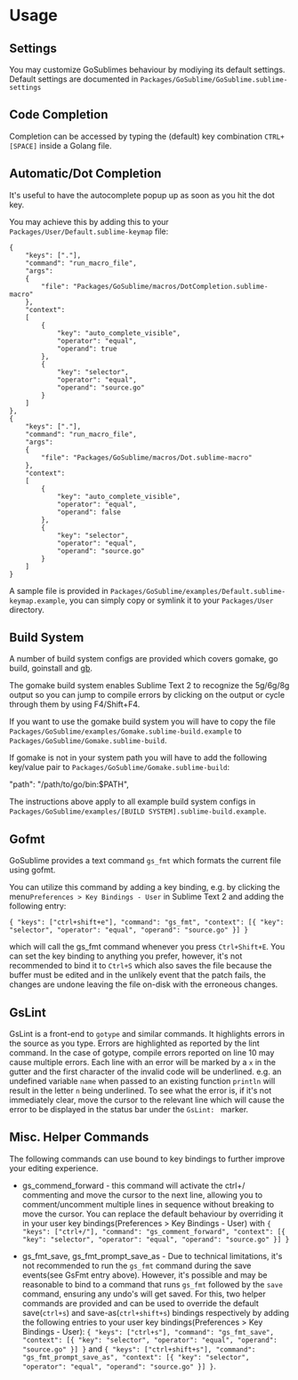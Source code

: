 Usage
=====

Settings
--------

You may customize GoSublimes behaviour by modiying its default settings. Default settings are documented in `Packages/GoSublime/GoSublime.sublime-settings`


Code Completion
---------------

Completion can be accessed by typing the (default) key combination `CTRL+[SPACE]` inside a Golang file.

Automatic/Dot Completion
------------------------

It's useful to have the autocomplete popup up as soon as you hit the dot key.

You may achieve this by adding this to your `Packages/User/Default.sublime-keymap` file:

    {
        "keys": ["."],
        "command": "run_macro_file",
        "args":
        {
            "file": "Packages/GoSublime/macros/DotCompletion.sublime-macro"
        },
        "context":
        [
            {
                "key": "auto_complete_visible",
                "operator": "equal",
                "operand": true
            },
            {
                "key": "selector",
                "operator": "equal",
                "operand": "source.go"
            }
        ]
    },
    {
        "keys": ["."],
        "command": "run_macro_file",
        "args":
        {
            "file": "Packages/GoSublime/macros/Dot.sublime-macro"
        },
        "context":
        [
            {
                "key": "auto_complete_visible",
                "operator": "equal",
                "operand": false
            },
            {
                "key": "selector",
                "operator": "equal",
                "operand": "source.go"
            }
        ]
    }

A sample file is provided in `Packages/GoSublime/examples/Default.sublime-keymap.example`, you can simply copy or symlink it to your `Packages/User` directory.

Build System
------------

A number of build system configs are provided which covers gomake, go build, goinstall and [gb](https://github.com/skelterjohn/go-gb).

The gomake build system enables Sublime Text 2 to recognize the 5g/6g/8g output so you can jump to compile errors by clicking on the output or cycle through them by using F4/Shift+F4.

If you want to use the gomake build system you will have to copy the file `Packages/GoSublime/examples/Gomake.sublime-build.example` to `Packages/GoSublime/Gomake.sublime-build`.

If gomake is not in your system path you will have to add the following key/value pair to `Packages/GoSublime/Gomake.sublime-build`:

"path": "/path/to/go/bin:$PATH",

The instructions above apply to all example build system configs in `Packages/GoSublime/examples/[BUILD SYSTEM].sublime-build.example`.

Gofmt
-----

GoSublime provides a text command `gs_fmt` which formats the current file using gofmt.

You can utilize this command by adding a key binding, e.g. by clicking the menu`Preferences > Key Bindings - User` in Sublime Text 2 and adding the following entry:

    { "keys": ["ctrl+shift+e"], "command": "gs_fmt", "context": [{ "key": "selector", "operator": "equal", "operand": "source.go" }] }

which will call the gs_fmt command whenever you press `Ctrl+Shift+E`. You can set the key binding to anything you prefer, however, it's not recommended to bind it to `Ctrl+S` which also saves the file because the buffer must be edited and in the unlikely event that the patch fails, the changes are undone leaving the file on-disk with the erroneous changes.


GsLint
------

GsLint is a front-end to `gotype` and similar commands. It highlights errors in the source as you type. Errors are highlighted as reported by the lint command. In the case of gotype, compile errors reported on line 10 may cause multiple errors. Each line with an error will be marked by a `x` in the gutter and the first character of the invalid code will be underlined. e.g. an undefined variable `name` when passed to an existing function `println` will result in the letter `n` being underlined. To see what the error is, if it's not immediately clear, move the cursor to the relevant line which will cause the error to be displayed in the status bar under the `GsLint: ` marker.


Misc. Helper Commands
---------------------

The following commands can use bound to key bindings to further improve your editing experience.

* gs_commend_forward - this command will activate the ctrl+/ commenting and move the cursor to the next line, allowing you to comment/uncomment multiple lines in sequence without breaking to move the cursor. You can replace the default behaviour by overriding it in your user key bindings(Preferences > Key Bindings - User) with `{ "keys": ["ctrl+/"], "command": "gs_comment_forward", "context": [{ "key": "selector", "operator": "equal", "operand": "source.go" }] }`

* gs_fmt_save, gs_fmt_prompt_save_as - Due to technical limitations, it's not recommended to run the `gs_fmt` command during the save events(see GsFmt entry above). However, it's possible and may be reasonable to bind to a command that runs `gs_fmt` followed by the `save` command, ensuring any undo's will get saved. For this, two helper commands are provided and can be used to override the default save(`ctrl+s`) and save-as(`ctrl+shift+s`) bindings respectively by adding the following entries to your user key bindings(Preferences > Key Bindings - User): `{ "keys": ["ctrl+s"], "command": "gs_fmt_save", "context": [{ "key": "selector", "operator": "equal", "operand": "source.go" }] }` and `{ "keys": ["ctrl+shift+s"], "command": "gs_fmt_prompt_save_as", "context": [{ "key": "selector", "operator": "equal", "operand": "source.go" }] }`.
